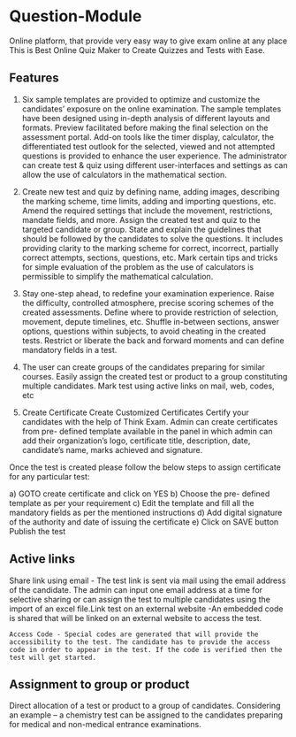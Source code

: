 # Question-Module  
Online platform, that provide very easy way to give exam online at any place This is Best Online Quiz Maker to Create Quizzes and Tests with Ease. 

## Features 

1) Six sample templates are provided to optimize and customize the candidates’ exposure on the online examination. The sample templates have been designed using in-depth analysis of different layouts and formats. Preview facilitated before making the final selection on the assessment portal. Add-on tools like the timer display, calculator, the differentiated test outlook for the selected, viewed and not attempted questions is provided to enhance the user experience. The administrator can create test & quiz using different user-interfaces and settings as can allow the use of calculators in the mathematical section. 
2) Create new test and quiz by defining name, adding images, describing the marking scheme, time limits, adding and importing questions, etc. Amend the required settings that include the movement, restrictions, mandate fields, and more. Assign the created test and quiz to the targeted candidate or group. State and explain the guidelines that should be followed by the candidates to solve the questions. It includes providing clarity to the marking scheme for correct, incorrect, partially correct attempts, sections, questions, etc. Mark certain tips and tricks for simple evaluation of the problem as the use of calculators is permissible to simplify the mathematical calculation. 
3) Stay one-step ahead, to redefine your examination experience. Raise the difficulty, controlled atmosphere, precise scoring schemes of the created assessments. Define where to provide restriction of selection, movement, depute timelines, etc. Shuffle in-between sections, answer options, questions within subjects, to avoid cheating in the created tests. Restrict or liberate the back and forward moments and can define mandatory fields in a test. 
4) The user can create groups of the candidates preparing for similar courses. Easily assign the created test or product to a group constituting multiple candidates. Mark test using active links on mail, web, codes, etc 

5) Create Certificate
Create Customized Certificates
Certify your candidates with the help of Think Exam. Admin can create certificates from pre- defined template available in the panel in which admin can add their organization’s logo, certificate title, description, date, candidate’s name, marks achieved and signature.

Once the test is created please follow the below steps to assign certificate for any particular test:

 a) GOTO create certificate and click on YES
 b) Choose the pre- defined template as per your requirement
 c) Edit the template and fill all the mandatory fields as per the mentioned instructions
 d) Add digital signature of the authority and date of issuing the certificate
 e) Click on SAVE button
    Publish the test 
    
    
## Active links
Share link using email - The test link is sent via mail using the email address of the candidate. The admin can input one email address at a time for selective sharing or can assign the test to multiple candidates using the import of an excel file.Link test on an external website -An embedded code is shared that will be linked on an external website to access the test.
```code
Access Code - Special codes are generated that will provide the accessibility to the test. The candidate has to provide the access code in order to appear in the test. If the code is verified then the test will get started. 
```

## Assignment to group or product
Direct allocation of a test or product to a group of candidates. Considering an example – a chemistry test can be assigned to the candidates preparing for medical and non-medical entrance examinations.
